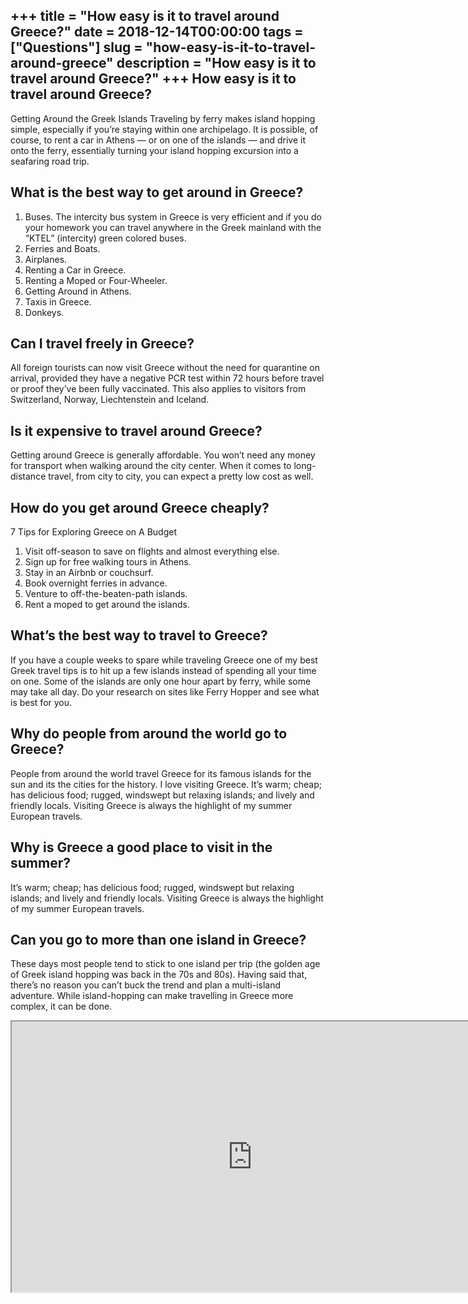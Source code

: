 +++
title = "How easy is it to travel around Greece?"
date = 2018-12-14T00:00:00
tags = ["Questions"]
slug = "how-easy-is-it-to-travel-around-greece"
description = "How easy is it to travel around Greece?"
+++
How easy is it to travel around Greece?
---------------------------------------

Getting Around the Greek Islands Traveling by ferry makes island hopping simple, especially if you’re staying within one archipelago. It is possible, of course, to rent a car in Athens — or on one of the islands — and drive it onto the ferry, essentially turning your island hopping excursion into a seafaring road trip.

What is the best way to get around in Greece?
---------------------------------------------

1. Buses. The intercity bus system in Greece is very efficient and if you do your homework you can travel anywhere in the Greek mainland with the “KTEL” (intercity) green colored buses.
2. Ferries and Boats.
3. Airplanes.
4. Renting a Car in Greece.
5. Renting a Moped or Four-Wheeler.
6. Getting Around in Athens.
7. Taxis in Greece.
8. Donkeys.

Can I travel freely in Greece?
------------------------------

All foreign tourists can now visit Greece without the need for quarantine on arrival, provided they have a negative PCR test within 72 hours before travel or proof they’ve been fully vaccinated. This also applies to visitors from Switzerland, Norway, Liechtenstein and Iceland.

Is it expensive to travel around Greece?
----------------------------------------

Getting around Greece is generally affordable. You won’t need any money for transport when walking around the city center. When it comes to long-distance travel, from city to city, you can expect a pretty low cost as well.

How do you get around Greece cheaply?
-------------------------------------

7 Tips for Exploring Greece on A Budget

1. Visit off-season to save on flights and almost everything else.
2. Sign up for free walking tours in Athens.
3. Stay in an Airbnb or couchsurf.
4. Book overnight ferries in advance.
5. Venture to off-the-beaten-path islands.
6. Rent a moped to get around the islands.

What’s the best way to travel to Greece?
----------------------------------------

If you have a couple weeks to spare while traveling Greece one of my best Greek travel tips is to hit up a few islands instead of spending all your time on one. Some of the islands are only one hour apart by ferry, while some may take all day. Do your research on sites like Ferry Hopper and see what is best for you.

Why do people from around the world go to Greece?
-------------------------------------------------

People from around the world travel Greece for its famous islands for the sun and its the cities for the history. I love visiting Greece. It’s warm; cheap; has delicious food; rugged, windswept but relaxing islands; and lively and friendly locals. Visiting Greece is always the highlight of my summer European travels.

Why is Greece a good place to visit in the summer?
--------------------------------------------------

It’s warm; cheap; has delicious food; rugged, windswept but relaxing islands; and lively and friendly locals. Visiting Greece is always the highlight of my summer European travels.

Can you go to more than one island in Greece?
---------------------------------------------

These days most people tend to stick to one island per trip (the golden age of Greek island hopping was back in the 70s and 80s). Having said that, there’s no reason you can’t buck the trend and plan a multi-island adventure. While island-hopping can make travelling in Greece more complex, it can be done.

<iframe allow="accelerometer; autoplay; clipboard-write; encrypted-media; gyroscope; picture-in-picture" allowfullscreen="" class="__youtube_prefs__  epyt-is-override  no-lazyload" data-no-lazy="1" data-origheight="433" data-origwidth="770" data-skipgform_ajax_framebjll="" height="433" id="_ytid_72067" loading="lazy" src="https://www.youtube.com/embed/PftFmoUH0ag?enablejsapi=1&autoplay=0&cc_load_policy=0&cc_lang_pref=&iv_load_policy=1&loop=0&modestbranding=0&rel=1&fs=1&playsinline=0&autohide=2&theme=dark&color=red&controls=1&" title="YouTube player" width="770"></iframe>